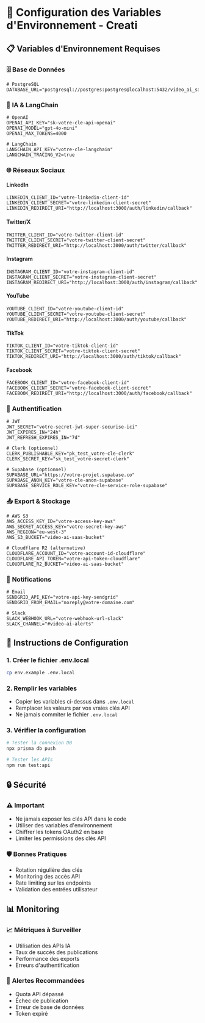 # 🔧 Configuration des Variables d'Environnement - Creati

## 📋 **Variables d'Environnement Requises**

### 🗄️ **Base de Données**
```env
# PostgreSQL
DATABASE_URL="postgresql://postgres:postgres@localhost:5432/video_ai_saas"
```

### 🤖 **IA & LangChain**
```env
# OpenAI
OPENAI_API_KEY="sk-votre-cle-api-openai"
OPENAI_MODEL="gpt-4o-mini"
OPENAI_MAX_TOKENS=4000

# LangChain
LANGCHAIN_API_KEY="votre-cle-langchain"
LANGCHAIN_TRACING_V2=true
```

### 🌐 **Réseaux Sociaux**

#### LinkedIn
```env
LINKEDIN_CLIENT_ID="votre-linkedin-client-id"
LINKEDIN_CLIENT_SECRET="votre-linkedin-client-secret"
LINKEDIN_REDIRECT_URI="http://localhost:3000/auth/linkedin/callback"
```

#### Twitter/X
```env
TWITTER_CLIENT_ID="votre-twitter-client-id"
TWITTER_CLIENT_SECRET="votre-twitter-client-secret"
TWITTER_REDIRECT_URI="http://localhost:3000/auth/twitter/callback"
```

#### Instagram
```env
INSTAGRAM_CLIENT_ID="votre-instagram-client-id"
INSTAGRAM_CLIENT_SECRET="votre-instagram-client-secret"
INSTAGRAM_REDIRECT_URI="http://localhost:3000/auth/instagram/callback"
```

#### YouTube
```env
YOUTUBE_CLIENT_ID="votre-youtube-client-id"
YOUTUBE_CLIENT_SECRET="votre-youtube-client-secret"
YOUTUBE_REDIRECT_URI="http://localhost:3000/auth/youtube/callback"
```

#### TikTok
```env
TIKTOK_CLIENT_ID="votre-tiktok-client-id"
TIKTOK_CLIENT_SECRET="votre-tiktok-client-secret"
TIKTOK_REDIRECT_URI="http://localhost:3000/auth/tiktok/callback"
```

#### Facebook
```env
FACEBOOK_CLIENT_ID="votre-facebook-client-id"
FACEBOOK_CLIENT_SECRET="votre-facebook-client-secret"
FACEBOOK_REDIRECT_URI="http://localhost:3000/auth/facebook/callback"
```

### 🔐 **Authentification**
```env
# JWT
JWT_SECRET="votre-secret-jwt-super-securise-ici"
JWT_EXPIRES_IN="24h"
JWT_REFRESH_EXPIRES_IN="7d"

# Clerk (optionnel)
CLERK_PUBLISHABLE_KEY="pk_test_votre-cle-clerk"
CLERK_SECRET_KEY="sk_test_votre-secret-clerk"

# Supabase (optionnel)
SUPABASE_URL="https://votre-projet.supabase.co"
SUPABASE_ANON_KEY="votre-cle-anon-supabase"
SUPABASE_SERVICE_ROLE_KEY="votre-cle-service-role-supabase"
```

### 📤 **Export & Stockage**
```env
# AWS S3
AWS_ACCESS_KEY_ID="votre-access-key-aws"
AWS_SECRET_ACCESS_KEY="votre-secret-key-aws"
AWS_REGION="eu-west-3"
AWS_S3_BUCKET="video-ai-saas-bucket"

# Cloudflare R2 (alternative)
CLOUDFLARE_ACCOUNT_ID="votre-account-id-cloudflare"
CLOUDFLARE_API_TOKEN="votre-api-token-cloudflare"
CLOUDFLARE_R2_BUCKET="video-ai-saas-bucket"
```

### 📧 **Notifications**
```env
# Email
SENDGRID_API_KEY="votre-api-key-sendgrid"
SENDGRID_FROM_EMAIL="noreply@votre-domaine.com"

# Slack
SLACK_WEBHOOK_URL="votre-webhook-url-slack"
SLACK_CHANNEL="#video-ai-alerts"
```

## 🚀 **Instructions de Configuration**

### 1. **Créer le fichier .env.local**
```bash
cp env.example .env.local
```

### 2. **Remplir les variables**
- Copier les variables ci-dessus dans `.env.local`
- Remplacer les valeurs par vos vraies clés API
- Ne jamais commiter le fichier `.env.local`

### 3. **Vérifier la configuration**
```bash
# Tester la connexion DB
npx prisma db push

# Tester les APIs
npm run test:api
```

## 🔒 **Sécurité**

### ⚠️ **Important**
- Ne jamais exposer les clés API dans le code
- Utiliser des variables d'environnement
- Chiffrer les tokens OAuth2 en base
- Limiter les permissions des clés API

### 🛡️ **Bonnes Pratiques**
- Rotation régulière des clés
- Monitoring des accès API
- Rate limiting sur les endpoints
- Validation des entrées utilisateur

## 📊 **Monitoring**

### 📈 **Métriques à Surveiller**
- Utilisation des APIs IA
- Taux de succès des publications
- Performance des exports
- Erreurs d'authentification

### 🚨 **Alertes Recommandées**
- Quota API dépassé
- Échec de publication
- Erreur de base de données
- Token expiré
